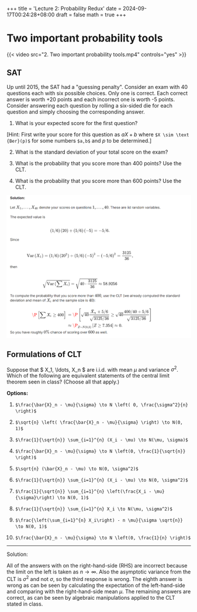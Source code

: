+++
title = 'Lecture 2: Probability Redux'
date = 2024-09-17T00:24:28+08:00
draft = false
math = true
+++

# Two important probability tools

{{< video src="2. Two important probability tools.mp4" controls="yes" >}}

## SAT

Up until 2015, the SAT had a "guessing penalty". Consider an exam with 40 questions each with six possible choices. Only one is correct. Each correct answer is worth +20 points and each incorrect one is worth -5 points. Consider answering each question by rolling a six-sided die for each question and simply choosing the corresponding answer.

1. What is your expected score for the first question?

[Hint: First write your score for this question as $aX+b$ where `$X \sim \text {Ber}(p)$` for some numbers `$a,b$` and $p$ to be determined.]

2. What is the standard deviation of your total score on the exam?

3. What is the probability that you score more than 400 points? Use the CLT.

4. What is the probability that you score more than 600 points? Use the CLT.

![SAT](img/SAT.png)


## Formulations of CLT

Suppose that $ X_1, \ldots, X_n $ are i.i.d. with mean $\mu$ and variance $\sigma^2$. Which of the following are equivalent statements of the central limit theorem seen in class? (Choose all that apply.)

**Options:**

1. `$\frac{\bar{X}_n - \mu}{\sigma} \to N \left( 0, \frac{\sigma^2}{n} \right)$`

2. `$\sqrt{n} \left( \frac{\bar{X}_n - \mu}{\sigma} \right) \to N(0, 1)$`

3. `$\frac{1}{\sqrt{n}} \sum_{i=1}^{n} (X_i - \mu) \to N(\mu, \sigma)$`

4. `$\frac{\bar{X}_n - \mu}{\sigma} \to N \left(0, \frac{1}{\sqrt{n}} \right)$`

5. `$\sqrt{n} (\bar{X}_n - \mu) \to N(0, \sigma^2)$`

6. `$\frac{1}{\sqrt{n}} \sum_{i=1}^{n} (X_i - \mu) \to N(0, \sigma^2)$`

7. `$\frac{1}{\sqrt{n}} \sum_{i=1}^{n} \left(\frac{X_i - \mu}{\sigma}\right) \to N(0, 1)$`

8. `$\frac{1}{\sqrt{n}} \sum_{i=1}^{n} X_i \to N(\mu, \sigma^2)$`

9. `$\frac{\left(\sum_{i=1}^{n} X_i\right) - n \mu}{\sigma \sqrt{n}} \to N(0, 1)$`

10. `$\frac{\bar{X}_n - \mu}{\sigma} \to N \left(0, \frac{1}{n} \right)$`

---

Solution:

All of the answers with  on the right-hand-side (RHS) are incorrect because the limit on the left is taken as $n\rightarrow \infty$. Also the asymptotic variance from the CLT is $\sigma^2$ and not $\sigma$, so the third response is wrong. The eighth answer is wrong as can be seen by calculating the expectation of the left-hand-side and comparing with the right-hand-side mean $\mu$. The remaining answers are correct, as can be seen by algebraic manipulations applied to the CLT stated in class.

